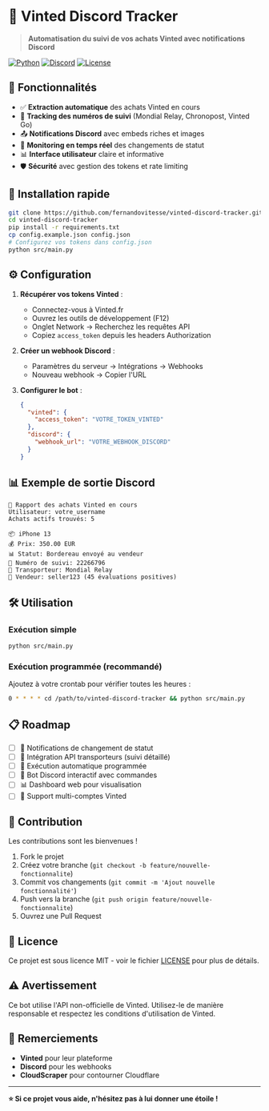 # 🛒 Vinted Discord Tracker

> **Automatisation du suivi de vos achats Vinted avec notifications Discord**

[![Python](https://img.shields.io/badge/Python-3.8+-blue.svg)](https://python.org)
[![Discord](https://img.shields.io/badge/Discord-Webhook-7289da.svg)](https://discord.com)
[![License](https://img.shields.io/badge/License-MIT-green.svg)](LICENSE)

## 🎯 Fonctionnalités

- ✅ **Extraction automatique** des achats Vinted en cours
- 🚚 **Tracking des numéros de suivi** (Mondial Relay, Chronopost, Vinted Go)
- 📤 **Notifications Discord** avec embeds riches et images
- 🔄 **Monitoring en temps réel** des changements de statut
- 📊 **Interface utilisateur** claire et informative
- 🛡️ **Sécurité** avec gestion des tokens et rate limiting

## 🚀 Installation rapide

```bash
git clone https://github.com/fernandovitesse/vinted-discord-tracker.git
cd vinted-discord-tracker
pip install -r requirements.txt
cp config.example.json config.json
# Configurez vos tokens dans config.json
python src/main.py
```

## ⚙️ Configuration

1. **Récupérer vos tokens Vinted** :
   - Connectez-vous à Vinted.fr
   - Ouvrez les outils de développement (F12)
   - Onglet Network → Recherchez les requêtes API
   - Copiez `access_token` depuis les headers Authorization

2. **Créer un webhook Discord** :
   - Paramètres du serveur → Intégrations → Webhooks
   - Nouveau webhook → Copier l'URL

3. **Configurer le bot** :
   ```json
   {
     "vinted": {
       "access_token": "VOTRE_TOKEN_VINTED"
     },
     "discord": {
       "webhook_url": "VOTRE_WEBHOOK_DISCORD"
     }
   }
   ```

## 📊 Exemple de sortie Discord

```
🛒 Rapport des achats Vinted en cours
Utilisateur: votre_username
Achats actifs trouvés: 5

📦 iPhone 13
💰 Prix: 350.00 EUR
📊 Statut: Bordereau envoyé au vendeur
🚚 Numéro de suivi: 22266796
🏢 Transporteur: Mondial Relay
👤 Vendeur: seller123 (45 évaluations positives)
```

## 🛠️ Utilisation

### Exécution simple
```bash
python src/main.py
```

### Exécution programmée (recommandé)
Ajoutez à votre crontab pour vérifier toutes les heures :
```bash
0 * * * * cd /path/to/vinted-discord-tracker && python src/main.py
```

## 📋 Roadmap

- [ ] 🔔 Notifications de changement de statut
- [ ] 📍 Intégration API transporteurs (suivi détaillé)
- [ ] 🤖 Exécution automatique programmée
- [ ] 📱 Bot Discord interactif avec commandes
- [ ] 📊 Dashboard web pour visualisation
- [ ] 🔄 Support multi-comptes Vinted

## 🤝 Contribution

Les contributions sont les bienvenues ! 

1. Fork le projet
2. Créez votre branche (`git checkout -b feature/nouvelle-fonctionnalite`)
3. Commit vos changements (`git commit -m 'Ajout nouvelle fonctionnalité'`)
4. Push vers la branche (`git push origin feature/nouvelle-fonctionnalite`)
5. Ouvrez une Pull Request

## 📜 Licence

Ce projet est sous licence MIT - voir le fichier [LICENSE](LICENSE) pour plus de détails.

## ⚠️ Avertissement

Ce bot utilise l'API non-officielle de Vinted. Utilisez-le de manière responsable et respectez les conditions d'utilisation de Vinted.

## 🙏 Remerciements

- **Vinted** pour leur plateforme
- **Discord** pour les webhooks
- **CloudScraper** pour contourner Cloudflare

---

**⭐ Si ce projet vous aide, n'hésitez pas à lui donner une étoile !**